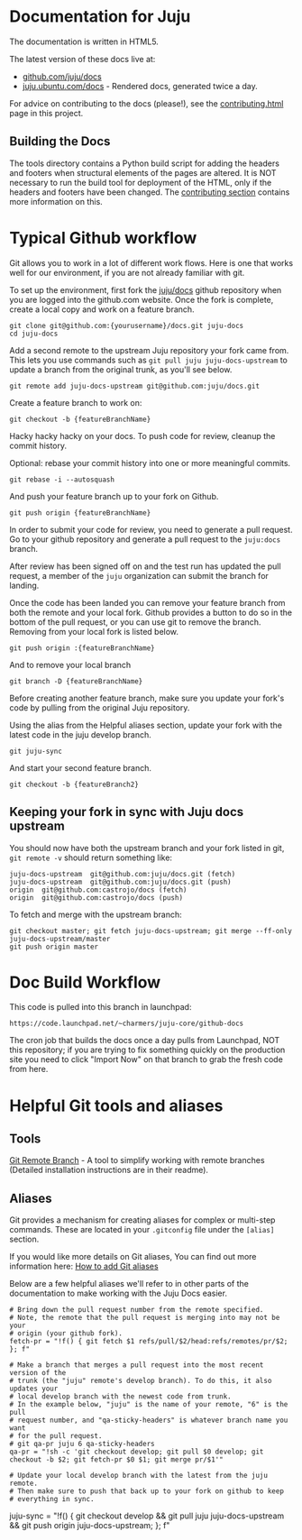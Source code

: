 # Documentation for Juju

The documentation is written in HTML5.

The latest version of these docs live at:

- [github.com/juju/docs](https://juju.ubuntu.com/docs/contributing.html)
- [juju.ubuntu.com/docs](http://juju.ubuntu.com/docs) - Rendered docs, generated twice a day.

For advice on contributing to the docs (please!), see 
the [contributing.html](https://juju.ubuntu.com/docs/contributing.html) page in this project.

## Building the Docs

The tools directory contains a Python build script for 
adding the headers and footers when structural 
elements of the pages are altered. It is NOT
necessary to run the build tool for deployment of the
HTML, only if the headers and footers have been
changed. The [contributing section](https://juju.ubuntu.com/docs/contributing.html) contains more
information on this.

# Typical Github workflow


Git allows you to work in a lot of different work flows. Here is one that
works well for our environment, if you are not already familiar with git.

To set up the environment, first fork the [juju/docs](https://github.com/juju/docs) github 
repository when you are logged into the github.com website. Once the fork is
complete, create a local copy and work on a feature branch.

    git clone git@github.com:{yourusername}/docs.git juju-docs
    cd juju-docs
    
Add a second remote to the upstream Juju repository your fork came from. This lets you use commands such as `git pull juju juju-docs-upstream` to update a branch from the original trunk, as you'll see below.

    git remote add juju-docs-upstream git@github.com:juju/docs.git

Create a feature branch to work on:

    git checkout -b {featureBranchName}
    
Hacky hacky hacky on your docs. To push code for review, cleanup the commit history.

Optional: rebase your commit history into one or more meaningful commits.

    git rebase -i --autosquash

And push your feature branch up to your fork on Github.

    git push origin {featureBranchName}


In order to submit your code for review, you need to generate a pull request.
Go to your github repository and generate a pull request to the `juju:docs`
branch.

After review has been signed off on and the test run has updated the pull
request, a member of the `juju` organization can submit the branch for landing.

Once the code has been landed you can remove your feature branch from both the
remote and your local fork. Github provides a button to do so in the bottom of
the pull request, or you can use git to remove the branch. Removing from your
local fork is listed below.

    git push origin :{featureBranchName}

And to remove your local branch

    git branch -D {featureBranchName}

Before creating another feature branch, make sure you update your fork's code
by pulling from the original Juju repository.

Using the alias from the Helpful aliases section, update your fork with the latest code in the juju develop branch.

    git juju-sync

And start your second feature branch.
  
    git checkout -b {featureBranch2}

## Keeping your fork in sync with Juju docs upstream

You should now have both the upstream branch and your fork listed in git, `git remote -v` should return something like:

    juju-docs-upstream	git@github.com:juju/docs.git (fetch)
    juju-docs-upstream	git@github.com:juju/docs.git (push)
    origin	git@github.com:castrojo/docs (fetch)
    origin	git@github.com:castrojo/docs (push)

To fetch and merge with the upstream branch:

    git checkout master; git fetch juju-docs-upstream; git merge --ff-only juju-docs-upstream/master
    git push origin master

# Doc Build Workflow

This code is pulled into this branch in launchpad:

    https://code.launchpad.net/~charmers/juju-core/github-docs

The cron job that builds the docs once a day pulls from Launchpad, NOT this repository; if you are trying to fix something
quickly on the production site you need to click "Import Now" on that branch to grab the fresh code from here.

# Helpful Git tools and aliases

## Tools


[Git Remote Branch](https://github.com/webmat/git_remote_branch>) - A tool to simplify working
with remote branches (Detailed installation instructions are in their readme).

## Aliases


Git provides a mechanism for creating aliases for complex or multi-step
commands. These are located in your ``.gitconfig`` file under the
``[alias]`` section.

If you would like more details on Git aliases, You can find out more
information here: [How to add Git aliases](https://git.wiki.kernel.org/index.php/Aliases>)

Below are a few helpful aliases we'll refer to in other parts of the
documentation to make working with the Juju Docs easier.

    # Bring down the pull request number from the remote specified.
    # Note, the remote that the pull request is merging into may not be your
    # origin (your github fork).
    fetch-pr = "!f() { git fetch $1 refs/pull/$2/head:refs/remotes/pr/$2; }; f"

    # Make a branch that merges a pull request into the most recent version of the
    # trunk (the "juju" remote's develop branch). To do this, it also updates your
    # local develop branch with the newest code from trunk.
    # In the example below, "juju" is the name of your remote, "6" is the pull
    # request number, and "qa-sticky-headers" is whatever branch name you want
    # for the pull request.
    # git qa-pr juju 6 qa-sticky-headers
    qa-pr = "!sh -c 'git checkout develop; git pull $0 develop; git checkout -b $2; git fetch-pr $0 $1; git merge pr/$1'"

    # Update your local develop branch with the latest from the juju remote.
    # Then make sure to push that back up to your fork on github to keep
    # everything in sync.
  juju-sync = "!f() { git checkout develop && git pull juju juju-docs-upstream && git push origin juju-docs-upstream; }; f"
